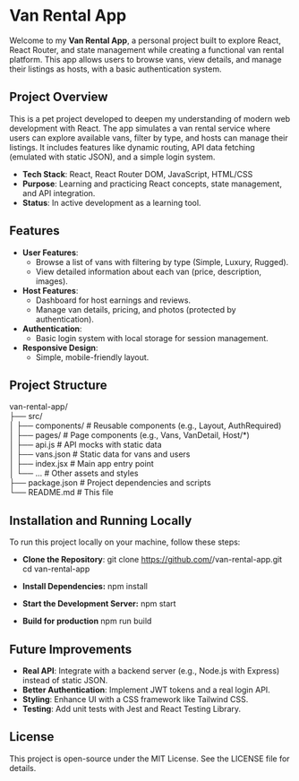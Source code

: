 # Van Rental App

Welcome to my **Van Rental App**, a personal project built to explore React, React Router, and state management while creating a functional van rental platform. This app allows users to browse vans, view details, and manage their listings as hosts, with a basic authentication system.

## Project Overview

This is a pet project developed to deepen my understanding of modern web development with React. The app simulates a van rental service where users can explore available vans, filter by type, and hosts can manage their listings. It includes features like dynamic routing, API data fetching (emulated with static JSON), and a simple login system.

- **Tech Stack**: React, React Router DOM, JavaScript, HTML/CSS
- **Purpose**: Learning and practicing React concepts, state management, and API integration.
- **Status**: In active development as a learning tool.

## Features

- **User Features**:
  - Browse a list of vans with filtering by type (Simple, Luxury, Rugged).
  - View detailed information about each van (price, description, images).
- **Host Features**:
  - Dashboard for host earnings and reviews.
  - Manage van details, pricing, and photos (protected by authentication).
- **Authentication**:
  - Basic login system with local storage for session management.
- **Responsive Design**:
  - Simple, mobile-friendly layout.

## Project Structure
van-rental-app/  
├── src/   
│   ├── components/         # Reusable components (e.g., Layout, AuthRequired)  
│   ├── pages/             # Page components (e.g., Vans, VanDetail, Host/*)  
│   ├── api.js             # API mocks with static data  
│   ├── vans.json          # Static data for vans and users  
│   ├── index.jsx          # Main app entry point  
│   └── ...                # Other assets and styles  
├── package.json           # Project dependencies and scripts  
└── README.md              # This file  

## Installation and Running Locally
To run this project locally on your machine, follow these steps:
- **Clone the Repository**:
git clone https://github.com/<your-username>/van-rental-app.git  
cd van-rental-app  
  
- **Install Dependencies:**
npm install  

- **Start the Development Server:**
npm start

- **Build for production**
npm run build

## Future Improvements
- **Real API**: Integrate with a backend server (e.g., Node.js with Express) instead of static JSON.
- **Better Authentication**: Implement JWT tokens and a real login API.
- **Styling**: Enhance UI with a CSS framework like Tailwind CSS.
- **Testing**: Add unit tests with Jest and React Testing Library.

## License
This project is open-source under the MIT License. See the LICENSE file for details.
